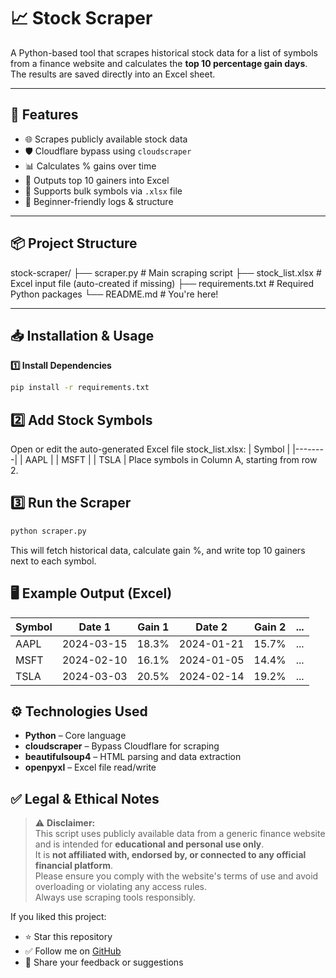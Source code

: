 # 📈 Stock Scraper

A Python-based tool that scrapes historical stock data for a list of symbols from a finance website and calculates the **top 10 percentage gain days**. The results are saved directly into an Excel sheet.

---

## 🧠 Features

- 🌐 Scrapes publicly available stock data
- 🛡️ Cloudflare bypass using `cloudscraper`
- 📊 Calculates % gains over time
- 📁 Outputs top 10 gainers into Excel
- 📎 Supports bulk symbols via `.xlsx` file
- 💬 Beginner-friendly logs & structure

---

## 📦 Project Structure
 stock-scraper/
 ├── scraper.py # Main scraping script
 ├── stock_list.xlsx # Excel input file (auto-created if missing)
 ├── requirements.txt # Required Python packages
 └── README.md # You're here!


---

## 📥 Installation & Usage

 **1️⃣ Install Dependencies**

```bash
pip install -r requirements.txt
 ```
## 2️⃣ Add Stock Symbols

Open or edit the auto-generated Excel file stock_list.xlsx:
| Symbol |
|--------|
| AAPL   |
| MSFT   |
| TSLA   |
Place symbols in Column A, starting from row 2.

## 3️⃣ Run the Scraper
```bash
python scraper.py
 ```
This will fetch historical data, calculate gain %, and write top 10 gainers next to each symbol.

## 🖥️ Example Output (Excel)

| Symbol | Date 1     | Gain 1 | Date 2     | Gain 2 | ... |
|--------|------------|--------|------------|--------|-----|
| AAPL   | 2024-03-15 | 18.3%  | 2024-01-21 | 15.7%  | ... |
| MSFT   | 2024-02-10 | 16.1%  | 2024-01-05 | 14.4%  | ... |
| TSLA   | 2024-03-03 | 20.5%  | 2024-02-14 | 19.2%  | ... |

## ⚙️ Technologies Used

- **Python** – Core language
- **cloudscraper** – Bypass Cloudflare for scraping
- **beautifulsoup4** – HTML parsing and data extraction
- **openpyxl** – Excel file read/write

## ✅ Legal & Ethical Notes

> ⚠️ **Disclaimer:**  
> This script uses publicly available data from a generic finance website and is intended for **educational and personal use only**.  
> It is **not affiliated with, endorsed by, or connected to any official financial platform**.  
> Please ensure you comply with the website's terms of use and avoid overloading or violating any access rules.  
> Always use scraping tools responsibly.

If you liked this project:

- ⭐️ Star this repository  
- ✅ Follow me on [GitHub](https://github.com/Daud-Nisar)  
- 💬 Share your feedback or suggestions
